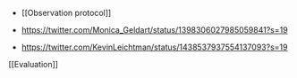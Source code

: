 - [[Observation protocol]]

- https://twitter.com/Monica_Geldart/status/1398306027985059841?s=19

- https://twitter.com/KevinLeichtman/status/1438537937554137093?s=19

[[Evaluation]]
